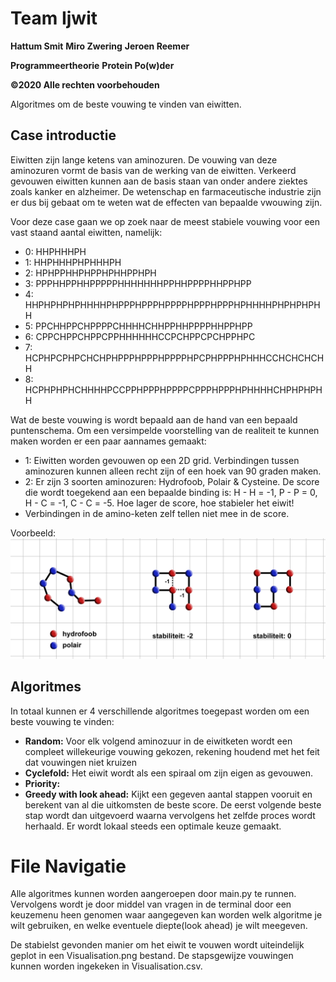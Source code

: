 # Team Ijwit

**Hattum Smit**
**Miro Zwering**
**Jeroen Reemer**  
 
**Programmeertheorie**
**Protein Po(w)der**

**©2020 Alle rechten voorbehouden**

Algoritmes om de beste vouwing te vinden van eiwitten.

## Case introductie
Eiwitten zijn lange ketens van aminozuren. De vouwing van deze aminozuren vormt de basis van de werking van de eiwitten. Verkeerd gevouwen eiwitten kunnen aan de basis staan van onder andere ziektes zoals kanker en alzheimer. De wetenschap en farmaceutische industrie zijn er dus bij gebaat om te weten wat de effecten van bepaalde vwouwing zijn.

Voor deze case gaan we op zoek naar de meest stabiele vouwing voor een vast staand aantal eiwitten, namelijk:
* 0: HHPHHHPH
* 1: HHPHHHPHPHHHPH
* 2: HPHPPHHPHPPHPHHPPHPH
* 3: PPPHHPPHHPPPPPHHHHHHHPPHHPPPPHHPPHPP
* 4: HHPHPHPHPHHHHPHPPPHPPPHPPPPHPPPHPPPHPHHHHPHPHPHPHH
* 5: PPCHHPPCHPPPPCHHHHCHHPPHHPPPPHHPPHPP
* 6: CPPCHPPCHPPCPPHHHHHHCCPCHPPCPCHPPHPC
* 7: HCPHPCPHPCHCHPHPPPHPPPHPPPPHPCPHPPPHPHHHCCHCHCHCHH
* 8: HCPHPHPHCHHHHPCCPPHPPPHPPPPCPPPHPPPHPHHHHCHPHPHPHH

Wat de beste vouwing is wordt bepaald aan de hand van een bepaald puntenschema. Om een versimpelde voorstelling van de realiteit te kunnen maken worden er een paar aannames gemaakt:
* 1: Eiwitten worden gevouwen op een 2D grid. Verbindingen tussen aminozuren kunnen alleen recht zijn of een hoek van 90 graden maken.
* 2: Er zijn 3 soorten aminozuren: Hydrofoob, Polair & Cysteine. De score die wordt toegekend aan een bepaalde binding is: H - H = -1, P - P = 0, H - C = -1, C - C = -5. Hoe lager de score, hoe stabieler het eiwit!
* Verbindingen in de amino-keten zelf tellen niet mee in de score.

Voorbeeld: 
![voorbeeld](voorbeeld.JPG)

## Algoritmes
In totaal kunnen er 4 verschillende algoritmes toegepast worden om een beste vouwing te vinden:
* **Random:** Voor elk volgend aminozuur in de eiwitketen wordt een compleet willekeurige vouwing gekozen, rekening houdend met het feit dat vouwingen niet kruizen
* **Cyclefold:** Het eiwit wordt als een spiraal om zijn eigen as gevouwen.
* **Priority:**
* **Greedy with look ahead:** Kijkt een gegeven aantal stappen vooruit en berekent van al die uitkomsten de beste score. De eerst volgende beste stap wordt dan uitgevoerd waarna vervolgens het zelfde proces wordt herhaald. Er wordt lokaal steeds een optimale keuze gemaakt.

# File Navigatie
Alle algoritmes kunnen worden aangeroepen door main.py te runnen. Vervolgens wordt je door middel van vragen in de terminal door een keuzemenu heen genomen waar aangegeven kan worden welk algoritme je wilt gebruiken, en welke eventuele diepte(look ahead) je wilt meegeven.

De stabielst gevonden manier om het eiwit te vouwen wordt uiteindelijk geplot in een Visualisation.png bestand. De stapsgewijze vouwingen kunnen worden ingekeken in Visualisation.csv.
